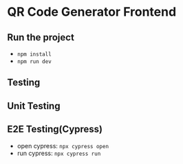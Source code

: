 # QR Code Generator Frontend

## Run the project
- `npm install`
- `npm run dev`

## Testing

## Unit Testing

## E2E Testing(Cypress)
- open cypress: `npx cypress open`
- run cypress: `npx cypress run`